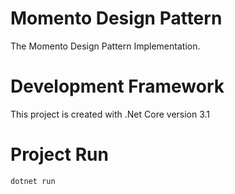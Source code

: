 # Momento Design Pattern
The Momento Design Pattern Implementation. 

# Development Framework
This project is created with .Net Core version 3.1

# Project Run
```bash
dotnet run
```
